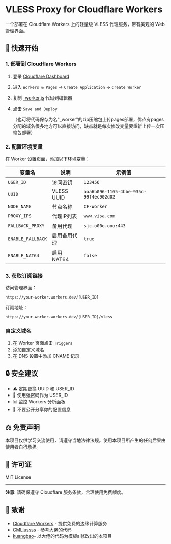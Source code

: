 # VLESS Proxy for Cloudflare Workers

一个部署在 Cloudflare Workers 上的轻量级 VLESS 代理服务，带有美观的 Web 管理界面。

## 🚀 快速开始

### 1. 部署到 Cloudflare Workers

1. 登录 [Cloudflare Dashboard](https://dash.cloudflare.com)
2. 进入 `Workers & Pages` → `Create Application` → `Create Worker`
3. 复制 [_worker.js](https://github.com/231128ikun/edt-for-myself/blob/main/_worker.js) 代码到编辑器
4. 点击 `Save and Deploy`

   （也可将代码保存为名"_worker"的zip压缩包上传pages部署，优点有pages分配的域名很多地方可以直接访问，缺点就是每次修改变量要重新上传一次压缩包部署）

### 2. 配置环境变量

在 Worker 设置页面，添加以下环境变量：

| 变量名 | 说明 | 示例值 |
|--------|------|--------|
| `USER_ID` | 访问密钥 | `123456` |
| `UUID` | VLESS UUID | `aaa6b096-1165-4bbe-935c-99f4ec902d02` |
| `NODE_NAME` | 节点名称 | `CF-Worker` |
| `PROXY_IPS` | 代理IP列表 | `www.visa.com` |
| `FALLBACK_PROXY` | 备用代理 | `sjc.o00o.ooo:443` |
| `ENABLE_FALLBACK` | 启用备用代理 | `true` |
| `ENABLE_NAT64` | 启用NAT64 | `false` |

### 3. 获取订阅链接

访问管理界面：
```
https://your-worker.workers.dev/[USER_ID]
```

订阅地址：
```
https://your-worker.workers.dev/[USER_ID]/vless
```

### 自定义域名

1. 在 Worker 页面点击 `Triggers`
2. 添加自定义域名
3. 在 DNS 设置中添加 CNAME 记录

## 🔒 安全建议

- ⚠️ 定期更换 UUID 和 USER_ID
- 🔑 使用强密码作为 USER_ID
- 📊 监控 Workers 分析面板
- 🚫 不要公开分享你的配置信息

## ⚖️ 免责声明

本项目仅供学习交流使用，请遵守当地法律法规。使用本项目所产生的任何后果由使用者自行承担。

## 📄 许可证

MIT License

---

**注意**: 请确保遵守 Cloudflare 服务条款，合理使用免费额度。

## 🙏 致谢

- [Cloudflare Workers](https://workers.cloudflare.com/) - 提供免费的边缘计算服务
- [CMLiussss](https://github.com/cmliu/edgetunnel) - 参考大佬的代码
- [kuangbao](https://github.com/Meibidi/kuangbao)- 以大佬的代码为模板ai修改出的本项目
